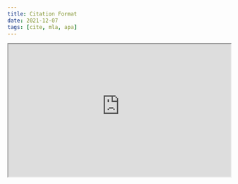```yaml
---
title: Citation Format
date: 2021-12-07
tags: [cite, mla, apa]
---
```


<iframe src="https://citation-example-generator.scribbr.com/?locale=en-US&citationStyle=mla&citationStyles=mla%2Capa&sourceType=webpage&ref=https%3A%2F%2Fwww.scribbr.com%2Fmla%2Fwebsite-citation%2F&title=How%2520to%2520Cite%2520a%2520Website%2520in%2520MLA%2520%257C%2520Format%2520%2526%2520Examples"></iframe>

<style>
iframe {
  background: #fffcf7;
  width: 100%;
  min-height: 300px;
}
</style>
